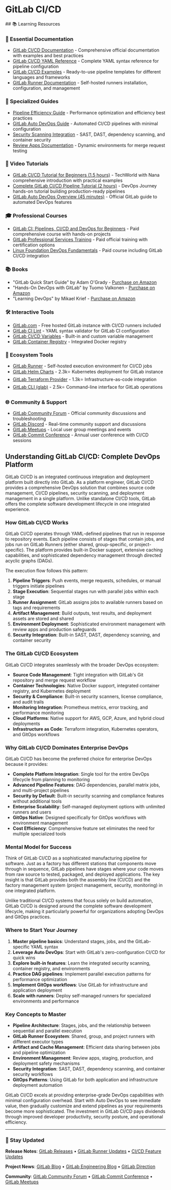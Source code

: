 # GitLab CI/CD

<GitHubButtons />
## 📚 Learning Resources

### 📖 Essential Documentation
- [GitLab CI/CD Documentation](https://docs.gitlab.com/ee/ci/) - Comprehensive official documentation with examples and best practices
- [GitLab CI/CD YAML Reference](https://docs.gitlab.com/ee/ci/yaml/) - Complete YAML syntax reference for pipeline configuration
- [GitLab CI/CD Examples](https://docs.gitlab.com/ee/ci/examples/) - Ready-to-use pipeline templates for different languages and frameworks
- [GitLab Runner Documentation](https://docs.gitlab.com/runner/) - Self-hosted runners installation, configuration, and management

### 📝 Specialized Guides
- [Pipeline Efficiency Guide](https://docs.gitlab.com/ee/ci/pipelines/pipeline_efficiency.html) - Performance optimization and efficiency best practices
- [GitLab Auto DevOps Guide](https://docs.gitlab.com/ee/topics/autodevops/) - Automated CI/CD pipelines with minimal configuration
- [Security Scanning Integration](https://docs.gitlab.com/ee/user/application_security/) - SAST, DAST, dependency scanning, and container security
- [Review Apps Documentation](https://docs.gitlab.com/ee/ci/review_apps/) - Dynamic environments for merge request testing

### 🎥 Video Tutorials
- [GitLab CI/CD Tutorial for Beginners (1.5 hours)](https://www.youtube.com/watch?v=qP8kir_GUgo) - TechWorld with Nana comprehensive introduction with practical examples
- [Complete GitLab CI/CD Pipeline Tutorial (2 hours)](https://www.youtube.com/watch?v=BO8h0y9CEI0) - DevOps Journey hands-on tutorial building production-ready pipelines
- [GitLab Auto DevOps Overview (45 minutes)](https://www.youtube.com/watch?v=0Tc0YYBxqi4) - Official GitLab guide to automated DevOps features

### 🎓 Professional Courses
- [GitLab CI: Pipelines, CI/CD and DevOps for Beginners](https://www.udemy.com/course/gitlab-ci-pipelines-ci-cd-and-devops-for-beginners/) - Paid comprehensive course with hands-on projects
- [GitLab Professional Services Training](https://about.gitlab.com/services/education/) - Paid official training with certification options
- [Linux Foundation DevOps Fundamentals](https://www.linuxfoundation.org/training/devops-and-software-engineering-fundamentals/) - Paid course including GitLab CI/CD integration

### 📚 Books
- "GitLab Quick Start Guide" by Adam O'Grady - [Purchase on Amazon](https://www.amazon.com/GitLab-Quick-Start-Guide-repository-ebook/dp/B07BRCH4CQ)
- "Hands-On DevOps with GitLab" by Tuomo Valkonen - [Purchase on Amazon](https://www.amazon.com/Hands-DevOps-GitLab-efficiently-applications/dp/1789137357)
- "Learning DevOps" by Mikael Krief - [Purchase on Amazon](https://www.amazon.com/Learning-DevOps-Mikael-Krief/dp/1838642366)

### 🛠️ Interactive Tools
- [GitLab.com](https://gitlab.com) - Free hosted GitLab instance with CI/CD runners included
- [GitLab CI Lint](https://gitlab.com/-/ci/lint) - YAML syntax validator for GitLab CI configuration
- [GitLab CI/CD Variables](https://docs.gitlab.com/ee/ci/variables/) - Built-in and custom variable management
- [GitLab Container Registry](https://docs.gitlab.com/ee/user/packages/container_registry/) - Integrated Docker registry

### 🚀 Ecosystem Tools
- [GitLab Runner](https://docs.gitlab.com/runner/) - Self-hosted execution environment for CI/CD jobs
- [GitLab Helm Charts](https://gitlab.com/gitlab-org/charts/gitlab) - 2.3k⭐ Kubernetes deployment for GitLab instance
- [GitLab Terraform Provider](https://github.com/gitlabhq/terraform-provider-gitlab) - 1.3k⭐ Infrastructure-as-code integration
- [GitLab CLI (glab)](https://github.com/profclems/glab) - 2.5k⭐ Command-line interface for GitLab operations

### 🌐 Community & Support
- [GitLab Community Forum](https://forum.gitlab.com/) - Official community discussions and troubleshooting
- [GitLab Discord](https://discord.gg/gitlab) - Real-time community support and discussions
- [GitLab Meetups](https://about.gitlab.com/community/meetups/) - Local user group meetings and events
- [GitLab Commit Conference](https://about.gitlab.com/events/commit/) - Annual user conference with CI/CD sessions

## Understanding GitLab CI/CD: Complete DevOps Platform

GitLab CI/CD is an integrated continuous integration and deployment platform built directly into GitLab. As a platform engineer, GitLab CI/CD provides a comprehensive DevOps solution that combines source code management, CI/CD pipelines, security scanning, and deployment management in a single platform. Unlike standalone CI/CD tools, GitLab offers the complete software development lifecycle in one integrated experience.

### How GitLab CI/CD Works

GitLab CI/CD operates through YAML-defined pipelines that run in response to repository events. Each pipeline consists of stages that contain jobs, and jobs run on GitLab Runners (either shared, group-specific, or project-specific). The platform provides built-in Docker support, extensive caching capabilities, and sophisticated dependency management through directed acyclic graphs (DAGs).

The execution flow follows this pattern:
1. **Pipeline Triggers**: Push events, merge requests, schedules, or manual triggers initiate pipelines
2. **Stage Execution**: Sequential stages run with parallel jobs within each stage
3. **Runner Assignment**: GitLab assigns jobs to available runners based on tags and requirements
4. **Artifact Management**: Build outputs, test results, and deployment assets are stored and shared
5. **Environment Deployment**: Sophisticated environment management with review apps and production safeguards
6. **Security Integration**: Built-in SAST, DAST, dependency scanning, and container security

### The GitLab CI/CD Ecosystem

GitLab CI/CD integrates seamlessly with the broader DevOps ecosystem:

- **Source Code Management**: Tight integration with GitLab's Git repository and merge request workflow
- **Container Technologies**: Native Docker support, integrated container registry, and Kubernetes deployment
- **Security & Compliance**: Built-in security scanners, license compliance, and audit trails
- **Monitoring Integration**: Prometheus metrics, error tracking, and performance monitoring
- **Cloud Platforms**: Native support for AWS, GCP, Azure, and hybrid cloud deployments
- **Infrastructure as Code**: Terraform integration, Kubernetes operators, and GitOps workflows

### Why GitLab CI/CD Dominates Enterprise DevOps

GitLab CI/CD has become the preferred choice for enterprise DevOps because it provides:

- **Complete Platform Integration**: Single tool for the entire DevOps lifecycle from planning to monitoring
- **Advanced Pipeline Features**: DAG dependencies, parallel matrix jobs, and multi-project pipelines
- **Security by Default**: Built-in security scanning and compliance features without additional tools
- **Enterprise Scalability**: Self-managed deployment options with unlimited runners and users
- **GitOps Native**: Designed specifically for GitOps workflows with environment management
- **Cost Efficiency**: Comprehensive feature set eliminates the need for multiple specialized tools

### Mental Model for Success

Think of GitLab CI/CD as a sophisticated manufacturing pipeline for software. Just as a factory has different stations that components move through in sequence, GitLab pipelines have stages where your code moves from raw source to tested, packaged, and deployed applications. The key insight is that GitLab provides both the assembly line (CI/CD) and the factory management system (project management, security, monitoring) in one integrated platform.

Unlike traditional CI/CD systems that focus solely on build automation, GitLab CI/CD is designed around the complete software development lifecycle, making it particularly powerful for organizations adopting DevOps and GitOps practices.

### Where to Start Your Journey

1. **Master pipeline basics**: Understand stages, jobs, and the GitLab-specific YAML syntax
2. **Leverage Auto DevOps**: Start with GitLab's zero-configuration CI/CD for quick wins
3. **Explore built-in features**: Learn the integrated security scanning, container registry, and environments
4. **Practice DAG pipelines**: Implement parallel execution patterns for performance optimization
5. **Implement GitOps workflows**: Use GitLab for infrastructure and application deployment
6. **Scale with runners**: Deploy self-managed runners for specialized environments and performance

### Key Concepts to Master

- **Pipeline Architecture**: Stages, jobs, and the relationship between sequential and parallel execution
- **GitLab Runner Ecosystem**: Shared, group, and project runners with different executor types
- **Artifact and Cache Management**: Efficient data sharing between jobs and pipeline optimization
- **Environment Management**: Review apps, staging, production, and deployment safety mechanisms
- **Security Integration**: SAST, DAST, dependency scanning, and container security workflows
- **GitOps Patterns**: Using GitLab for both application and infrastructure deployment automation

GitLab CI/CD excels at providing enterprise-grade DevOps capabilities with minimal configuration overhead. Start with Auto DevOps to see immediate value, then gradually customize and extend pipelines as your requirements become more sophisticated. The investment in GitLab CI/CD pays dividends through improved developer productivity, security posture, and operational efficiency.

---

### 📡 Stay Updated

**Release Notes**: [GitLab Releases](https://about.gitlab.com/releases/) • [GitLab Runner Updates](https://gitlab.com/gitlab-org/gitlab-runner/-/releases) • [CI/CD Feature Updates](https://docs.gitlab.com/ee/ci/)

**Project News**: [GitLab Blog](https://about.gitlab.com/blog/categories/ci-cd/) • [GitLab Engineering Blog](https://about.gitlab.com/blog/categories/engineering/) • [GitLab Direction](https://about.gitlab.com/direction/)

**Community**: [GitLab Community Forum](https://forum.gitlab.com/) • [GitLab Commit Conference](https://about.gitlab.com/events/commit/) • [GitLab Meetups](https://about.gitlab.com/community/meetups/)